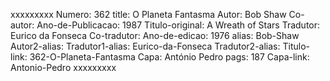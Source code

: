 xxxxxxxxx
Numero: 362
title: O Planeta Fantasma
Autor: Bob Shaw
Co-autor: 
Ano-de-Publicacao: 1987
Titulo-original: A Wreath of Stars
Tradutor: Eurico da Fonseca
Co-tradutor: 
Ano-de-edicao: 1976
alias: Bob-Shaw
Autor2-alias: 
Tradutor1-alias: Eurico-da-Fonseca
Tradutor2-alias: 
Titulo-link: 362-O-Planeta-Fantasma
Capa: António Pedro
pags: 187
Capa-link: Antonio-Pedro
xxxxxxxxx